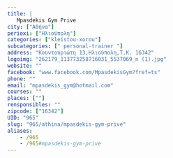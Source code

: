 ```yaml
---
title: |
   Mpasdekis Gym Prive
city: ["Αθήνα"]
perioxi: ["Ηλιούπολη"]
categories: ["kleistou-xorou"]
subcategories: [" personal-trainer "]
address: "Koυντουριώτη 13,Ηλιούπολη,Τ.Κ. 16342"
logoimg: "262179_113773258716031_5537069_n (1).jpg"
website: ""
facebook: "www.facebook.com/MpasdekisGym?fref=ts"
phone: ""
email: "mpasdekis_gym@hotmail.com"
courses: ""
places: [""]
rensponsibles: ""
zipcode: ["16342"]
UID: "965"
slug: "965/athina/mpasdekis-gym-prive"
aliases:
    - /965
    - /965#mpasdekis-gym-prive
---
```


